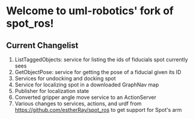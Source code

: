 # Welcome to uml-robotics' fork of spot_ros!
## Current Changelist
1. ListTaggedObjects: service for listing the ids of fiducials spot currently sees
2. GetObjectPose: service for getting the pose of a fiducial given its ID
3. Services for undocking and docking spot
4. Service for localizing spot in a downloaded GraphNav map
5. Publisher for localization state
6. Converted gripper angle move service to an ActionServer
7. Various changes to services, actions, and urdf from https://github.com/estherRay/spot_ros to get support for Spot's arm
